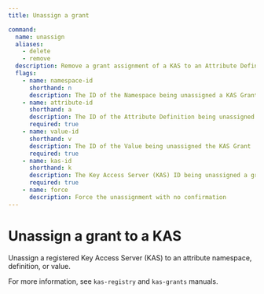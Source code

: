 ```yaml
---
title: Unassign a grant

command:
  name: unassign
  aliases:
    - delete
    - remove
  description: Remove a grant assignment of a KAS to an Attribute Definition or Value
  flags:
    - name: namespace-id
      shorthand: n
      description: The ID of the Namespace being unassigned a KAS Grant
    - name: attribute-id
      shorthand: a
      description: The ID of the Attribute Definition being unassigned the KAS grant
      required: true
    - name: value-id
      shorthand: v
      description: The ID of the Value being unassigned the KAS Grant
      required: true
    - name: kas-id
      shorthand: k
      description: The Key Access Server (KAS) ID being unassigned a grant
      required: true
    - name: force
      description: Force the unassignment with no confirmation
---
```


# Unassign a grant to a KAS

Unassign a registered Key Access Server (KAS) to an attribute namespace, definition, or value.

For more information, see `kas-registry` and `kas-grants` manuals.
